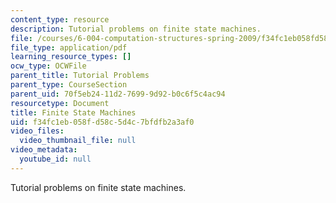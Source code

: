 ```yaml
---
content_type: resource
description: Tutorial problems on finite state machines.
file: /courses/6-004-computation-structures-spring-2009/f34fc1eb058fd58c5d4c7bfdfb2a3af0_MIT6_004s09_tutor07.pdf
file_type: application/pdf
learning_resource_types: []
ocw_type: OCWFile
parent_title: Tutorial Problems
parent_type: CourseSection
parent_uid: 70f5eb24-11d2-7699-9d92-b0c6f5c4ac94
resourcetype: Document
title: Finite State Machines
uid: f34fc1eb-058f-d58c-5d4c-7bfdfb2a3af0
video_files:
  video_thumbnail_file: null
video_metadata:
  youtube_id: null
---
```

Tutorial problems on finite state machines.

